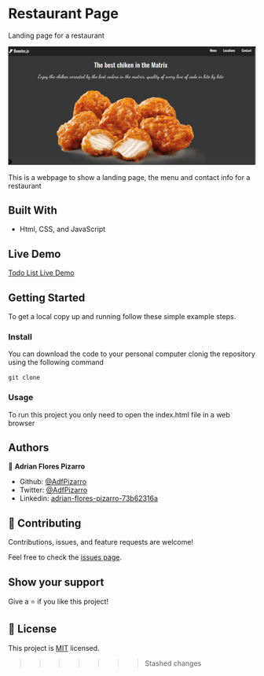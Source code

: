 # Restaurant Page
Landing page for a restaurant

![screenshot](./images/ss.png)

This is a webpage to show a landing page, the menu and contact info for a restaurant

## Built With

- Html, CSS, and JavaScript

## Live Demo

[Todo List Live Demo](https://adfpizarro.github.io/restaurant-page/)

## Getting Started

To get a local copy up and running follow these simple example steps.

### Install

You can download the code to your personal computer clonig the repository using the following command

```
git clone

```

### Usage

To run this project you only need to open the index.html file in a web browser

## Authors

👤 **Adrian Flores Pizarro**

- Github: [@AdfPizarro](https://github.com/AdfPizarro)
- Twitter: [@AdfPizarro](https://twitter.com/adfpizarro)
- Linkedin: [adrian-flores-pizarro-73b62316a](https://www.linkedin.com/in/adrian-flores-pizarro-73b62316a/)

## 🤝 Contributing

Contributions, issues, and feature requests are welcome!

Feel free to check the [issues page](https://github.com/AdfPizarro/restaurant-page/issues).

## Show your support

Give a ⭐️ if you like this project!

## 📝 License

This project is [MIT](./LICENSE) licensed.
>>>>>>> Stashed changes

